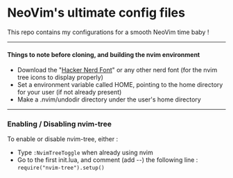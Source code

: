 # NeoVim's ultimate config files

 This repo contains my configurations for a smooth NeoVim time baby !
 
----------------------------------

#### Things to note before cloning, and building the nvim environment

- Download the "[Hacker Nerd Font](https://www.nerdfonts.com/font-downloads)" or any other nerd font (for the nvim tree icons to display  properly)
- Set a environment variable called HOME, pointing to the home directory for your user (if not already present)
- Make a .nvim/undodir directory under the user's home directory

----------------------------------

### Enabling / Disabling nvim-tree

To enable or disable nvim-tree, either :
- Type `:NvimTreeToggle` when already using nvim
- Go to the first init.lua, and comment (add --) the following line :
`require("nvim-tree").setup()`
